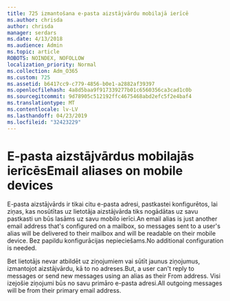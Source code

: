 ```yaml
---
title: 725 izmantošana e-pasta aizstājvārdu mobilajā ierīcē
ms.author: chrisda
author: chrisda
manager: serdars
ms.date: 4/13/2018
ms.audience: Admin
ms.topic: article
ROBOTS: NOINDEX, NOFOLLOW
localization_priority: Normal
ms.collection: Adm_O365
ms.custom: 725
ms.assetid: b6417cc9-c779-4856-b0e1-a2882af39397
ms.openlocfilehash: 4a8d5baa9f917339277b01c6560356ca3cad1c0b
ms.sourcegitcommit: 9d78905c512192ffc4675468abd2efc5f2e4baf4
ms.translationtype: MT
ms.contentlocale: lv-LV
ms.lasthandoff: 04/23/2019
ms.locfileid: "32423229"
---
```

# <a name="email-aliases-on-mobile-devices"></a><span data-ttu-id="9a5e0-102">E-pasta aizstājvārdus mobilajās ierīcēs</span><span class="sxs-lookup"><span data-stu-id="9a5e0-102">Email aliases on mobile devices</span></span>

<span data-ttu-id="9a5e0-103">E-pasta aizstājvārds ir tikai citu e-pasta adresi, pastkastei konfigurētos, lai ziņas, kas nosūtītas uz lietotāja aizstājvārda tiks nogādātas uz savu pastkasti un būs lasāms uz savu mobilo ierīci.</span><span class="sxs-lookup"><span data-stu-id="9a5e0-103">An email alias is just another email address that's configured on a mailbox, so messages sent to a user's alias will be delivered to their mailbox and will be readable on their mobile device.</span></span> <span data-ttu-id="9a5e0-104">Bez papildu konfigurācijas nepieciešams.</span><span class="sxs-lookup"><span data-stu-id="9a5e0-104">No additional configuration is needed.</span></span>

<span data-ttu-id="9a5e0-105">Bet lietotājs nevar atbildēt uz ziņojumiem vai sūtīt jaunus ziņojumus, izmantojot aizstājvārdu, kā to no adreses.</span><span class="sxs-lookup"><span data-stu-id="9a5e0-105">But, a user can't reply to messages or send new messages using an alias as their From address.</span></span> <span data-ttu-id="9a5e0-106">Visi izejošie ziņojumi būs no savu primāro e-pasta adresi.</span><span class="sxs-lookup"><span data-stu-id="9a5e0-106">All outgoing messages will be from their primary email address.</span></span>
